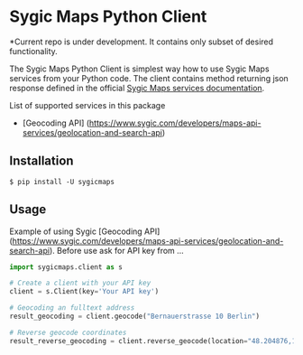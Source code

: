 # Sygic Maps Python Client

*Current repo is under development. It contains only subset of desired functionality.

The Sygic Maps Python Client is simplest way how to use Sygic Maps services from your Python code. The client contains method returning json response defined in the official [Sygic Maps services documentation](https://www.sygic.com/developers/maps-api-services/introduction).   

List of supported services in this package

- [Geocoding API] (https://www.sygic.com/developers/maps-api-services/geolocation-and-search-api)

## Installation

    $ pip install -U sygicmaps
    
## Usage

Example of using Sygic [Geocoding API] (https://www.sygic.com/developers/maps-api-services/geolocation-and-search-api). Before use ask for API key from ...

```python
import sygicmaps.client as s 

# Create a client with your API key 
client = s.Client(key='Your API key')

# Geocoding an fulltext address
result_geocoding = client.geocode("Bernauerstrasse 10 Berlin")

# Reverse geocode coordinates
result_reverse_geocoding = client.reverse_geocode(location="48.204876,16.351456")

